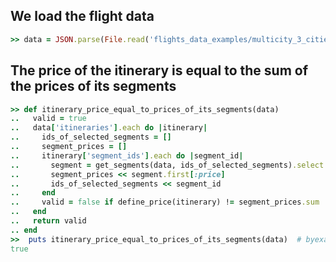 <!--
Load the necessary libraries
>> require_relative '../../tool/filter_and_sort_functions_for_segments.rb'
<...>

-->

## We load the flight data

```ruby
>> data = JSON.parse(File.read('flights_data_examples/multicity_3_cities.json'))['payload']

```

## The price of the itinerary is equal to the sum of the prices of its segments

```ruby
>> def itinerary_price_equal_to_prices_of_its_segments(data)
..   valid = true
..   data['itineraries'].each do |itinerary|
..     ids_of_selected_segments = []
..     segment_prices = []
..     itinerary['segment_ids'].each do |segment_id|
..       segment = get_segments(data, ids_of_selected_segments).select {|segment| segment[:zid] == segment_id}
..       segment_prices << segment.first[:price]
..       ids_of_selected_segments << segment_id
..     end
..     valid = false if define_price(itinerary) != segment_prices.sum
..   end
..   return valid
.. end
>>  puts itinerary_price_equal_to_prices_of_its_segments(data)  # byexample: +timeout=10
true
```
